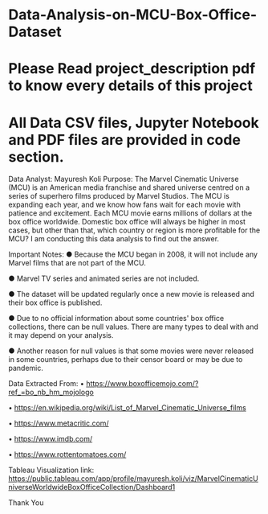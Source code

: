 # Data-Analysis-on-MCU-Box-Office-Dataset

# Please Read project_description pdf to know every details of this project

# All Data CSV files, Jupyter Notebook and PDF files are provided in code section.

Data Analyst: Mayuresh Koli 
Purpose: 
The Marvel Cinematic Universe (MCU) is an American media franchise and shared universe centred on a series of superhero films produced by Marvel Studios. The MCU is expanding each year, and we know how fans wait for each movie with patience and excitement. Each MCU movie earns millions of dollars at the box office worldwide. Domestic box office will always be higher in most cases, but other than that, which country or region is more profitable for the MCU? I am conducting this data analysis to find out the answer.


Important Notes:
●	Because the MCU began in 2008, it will not include any Marvel films that are not part of the MCU.

●	Marvel TV series and animated series are not included.

●	The dataset will be updated regularly once a new movie is released and their box office is published.

●	Due to no official information about some countries' box office collections, there can be null values. There are many types to deal with and it may depend on your analysis.

●	Another reason for null values is that some movies were never released in some countries, perhaps due to their censor board or may be due to pandemic. 


Data Extracted From:
•	https://www.boxofficemojo.com/?ref_=bo_nb_hm_mojologo

•	https://en.wikipedia.org/wiki/List_of_Marvel_Cinematic_Universe_films

•	https://www.metacritic.com/

•	https://www.imdb.com/

•	https://www.rottentomatoes.com/

Tableau Visualization link:
https://public.tableau.com/app/profile/mayuresh.koli/viz/MarvelCinematicUniverseWorldwideBoxOfficeCollection/Dashboard1

Thank You
